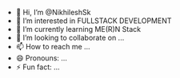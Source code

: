 - 👋 Hi, I’m @NikhileshSk
- 👀 I’m interested in FULLSTACK DEVELOPMENT
- 🌱 I’m currently learning ME(R)N Stack
- 💞️ I’m looking to collaborate on ...
- 📫 How to reach me ...
- 😄 Pronouns: ...
- ⚡ Fun fact: ...

<!---
NikhileshSk/NikhileshSk is a ✨ special ✨ repository because its `README.md` (this file) appears on your GitHub profile.
You can click the Preview link to take a look at your changes.
--->

